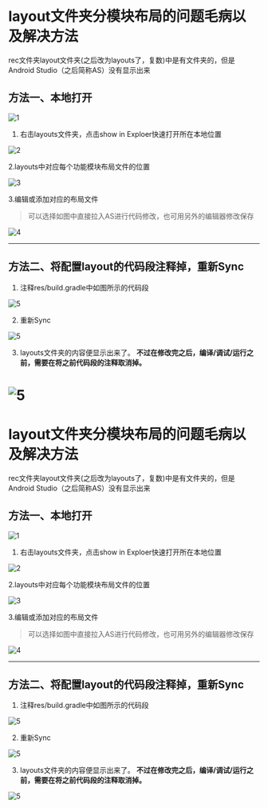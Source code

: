 
# layout文件夹分模块布局的问题毛病以及解决方法

rec文件夹layout文件夹(之后改为layouts了，复数)中是有文件夹的，但是Android Studio（之后简称AS）没有显示出来

## 方法一、本地打开

![1](https://github.com/notedeveloper/PersonalNoteApp/raw/master/Helpguide/Android_layout/1.png)

1. 右击layouts文件夹，点击show in Exploer快速打开所在本地位置

![2](https://github.com/notedeveloper/PersonalNoteApp/raw/master/Helpguide/Android_layout/2.jpg)

2.layouts中对应每个功能模块布局文件的位置

![3](https://github.com/notedeveloper/PersonalNoteApp/raw/master/Helpguide/Android_layout/3.jpg)

3.编辑或添加对应的布局文件
> 可以选择如图中直接拉入AS进行代码修改，也可用另外的编辑器修改保存

![4](https://github.com/notedeveloper/PersonalNoteApp/raw/master/Helpguide/Android_layout/4.jpg)

<hr>

## 方法二、将配置layout的代码段注释掉，重新Sync

1. 注释res/build.gradle中如图所示的代码段

![5](https://github.com/notedeveloper/PersonalNoteApp/raw/master/Helpguide/Android_layout/5.jpg)

2. 重新Sync

![5](https://github.com/notedeveloper/PersonalNoteApp/raw/master/Helpguide/Android_layout/6.jpg)

3. layouts文件夹的内容便显示出来了。
**不过在修改完之后，编译/调试/运行之前，需要在将之前代码段的注释取消掉。**

![5](https://github.com/notedeveloper/PersonalNoteApp/raw/master/Helpguide/Android_layout/7.jpg)
=======
# layout文件夹分模块布局的问题毛病以及解决方法

rec文件夹layout文件夹(之后改为layouts了，复数)中是有文件夹的，但是Android Studio（之后简称AS）没有显示出来

## 方法一、本地打开

![1](https://github.com/notedeveloper/PersonalNoteApp/raw/master/Helpguide/Android_layout/1.png)

1. 右击layouts文件夹，点击show in Exploer快速打开所在本地位置

![2](https://github.com/notedeveloper/PersonalNoteApp/raw/master/Helpguide/Android_layout/2.jpg)

2.layouts中对应每个功能模块布局文件的位置

![3](https://github.com/notedeveloper/PersonalNoteApp/raw/master/Helpguide/Android_layout/3.jpg)

3.编辑或添加对应的布局文件
> 可以选择如图中直接拉入AS进行代码修改，也可用另外的编辑器修改保存

![4](https://github.com/notedeveloper/PersonalNoteApp/raw/master/Helpguide/Android_layout/4.jpg)

<hr>

## 方法二、将配置layout的代码段注释掉，重新Sync

1. 注释res/build.gradle中如图所示的代码段

![5](https://github.com/notedeveloper/PersonalNoteApp/raw/master/Helpguide/Android_layout/5.jpg)

2. 重新Sync

![5](https://github.com/notedeveloper/PersonalNoteApp/raw/master/Helpguide/Android_layout/6.jpg)

3. layouts文件夹的内容便显示出来了。
**不过在修改完之后，编译/调试/运行之前，需要在将之前代码段的注释取消掉。**

![5](https://github.com/notedeveloper/PersonalNoteApp/raw/master/Helpguide/Android_layout/7.jpg)
